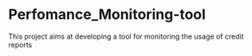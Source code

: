 # Perfomance_Monitoring-tool
This project aims at developing a tool for monitoring the usage of credit reports
